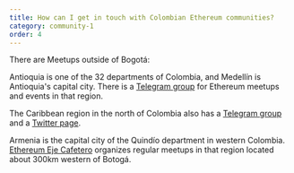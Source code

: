 ```yaml
---
title: How can I get in touch with Colombian Ethereum communities?
category: community-1
order: 4
---
```

There are Meetups outside of Bogotá: 

Antioquia is one of the 32 departments of Colombia, and Medellín is Antioquia's capital city. There is a [Telegram group](https://t.me/ethantioquia) for Ethereum meetups and events in that region. 

The Caribbean region in the north of Colombia also has a [Telegram group](https://t.me/EthereumCaribe) and a [Twitter page](https://twitter.com/EthereumCaribe?s=12). 

Armenia is the capital city of the Quindío department in western Colombia. [Ethereum Eje Cafetero](https://www.meetup.com/es-ES/ethejecafetero/) organizes regular meetups in that region located about 300km western of Botogá.

